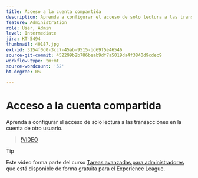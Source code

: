 ```yaml
---
title: Acceso a la cuenta compartida
description: Aprenda a configurar el acceso de solo lectura a las transacciones en la cuenta de otro usuario
feature: Administration
role: User, Admin
level: Intermediate
jira: KT-5494
thumbnail: 40187.jpg
exl-id: 3154f0d0-3cc7-45ab-9515-bd69f5e46546
source-git-commit: 452299b2b786beab9df7a5019da4f3840d9cdec9
workflow-type: tm+mt
source-wordcount: '52'
ht-degree: 0%

---
```


# Acceso a la cuenta compartida

Aprenda a configurar el acceso de solo lectura a las transacciones en la cuenta de otro usuario.

>[!VIDEO](https://video.tv.adobe.com/v/40187?quality=12&learn=on&hidetitle=true)

>[!TIP]
>
>Este vídeo forma parte del curso [Tareas avanzadas para administradores](https://experienceleague.adobe.com/?recommended=Sign-A-1-2020.1) que está disponible de forma gratuita para el Experience League.

